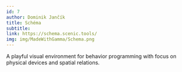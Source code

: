 ```yaml
---
id: 7
author: Dominik Jančík
title: Schéma
subtitle:
link: https://schema.scenic.tools/
img: img/MadeWithGamma/Schema.png
---
```

A playful visual environment for behavior programming with focus on physical devices and spatial relations.